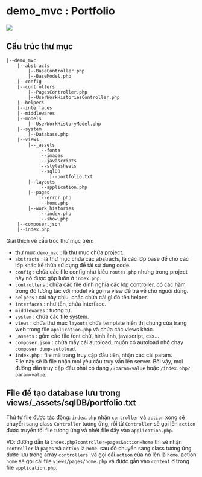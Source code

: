 # demo_mvc : **Portfolio**
<img src="https://images.viblo.asia/full/010d0558-8f86-471f-898f-da3344e2849a.png">

## Cấu trúc thư mục
```
|--demo_mvc
    |--abstracts
        |--BaseController.php
        |--BaseModel.php
    |--config
    |--controllers
        |--PagesController.php
        |--UserWorkHistoriesController.php
    |--helpers
    |--interfaces
    |--middlewares
    |--models
        |--UserWorkHistoryModel.php
    |--system
        |--Database.php
    |--views
        |--_assets
            |--fonts
            |--images
            |--javascripts
            |--stylesheets
            |--sqlDB
                |--portfolio.txt
        |--layouts
            |--application.php
        |--pages
            |--error.php
            |--home.php
        |--work_histories
            |--index.php
            |--show.php
    |--composer.json
    |--index.php
```

Giải thích về cấu trúc thư mục trên:
- thư mục `demo_mvc` : là thư mục chứa project.
- `abstracts` : là thư mục chứa các abstracts, là các lớp base để cho các lớp khác kế thừa sử dụng để tái sử dụng code.
- `config` : chứa các file config như kiểu `routes.php` nhưng trong project này nó được gộp luôn ở `index.php`.
- `controllers` : chứa các file định nghĩa các lớp controller, có các hàm trong đó tương tác với model và gọi ra view để trả về cho người dùng.
- `helpers` : cái này chịu, chắc chứa cái gì đó tên helper.
- `interfaces` : như tên, chứa interface.
- `middlewares` : tương tự.
- `system` : chứa các file system.
- `views` : chứa thư mục `layouts` chứa template hiển thị chung của trang web trong file `application.php` và chứa các views khác.
- `_assets` : gồm các file font chữ, hình ảnh, javascript, css...
- `composer.json` : chứa mấy cái autoload, muốn có autoload nhớ chạy `composer dump-autoload`.
- `index.php` : file mà trang truy cập đầu tiên, nhận các cái param.
<br>File này sẽ là file nhận mọi yêu cầu truy vấn lên server. Bởi vậy, mọi đường dẫn truy cập đều phải có dạng `/?param=value` hoặc `/index.php?param=value`.

## File để tạo database lưu trong views/_assets/sqlDB/portfolio.txt

Thứ tự file được tác động:
`index.php` nhận `controller` và `action` xong sẽ chuyển sang class `Controller` tương ứng, rồi từ `Controller` sẽ gọi lên `action` được truyền tới file tương ứng và nhét file đấy vào `application.php`.

VD: đường dẫn là `index.php?controller=pages&action=home` thì sẽ nhận `controller` là `pages` và `action` là `home`. sau đó chuyển sang class tương ứng được lưu trong array `controllers`. và gọi cái `action` của nó lên là `home`. action `home` sẽ gọi cái file `views/pages/home.php` và được gắn vào `content` ở trong file `application.php`.